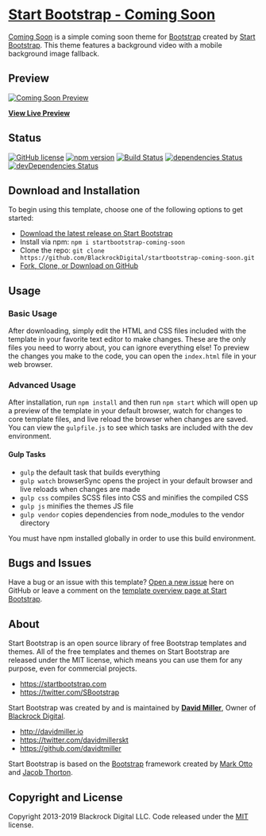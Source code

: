 # [Start Bootstrap - Coming Soon](https://startbootstrap.com/template-overviews/coming-soon/)

[Coming Soon](https://startbootstrap.com/template-overviews/coming-soon/) is a simple coming soon theme for [Bootstrap](http://getbootstrap.com/) created by [Start Bootstrap](http://startbootstrap.com/). This theme features a background video with a mobile background image fallback.

## Preview

[![Coming Soon Preview](https://startbootstrap.com/assets/img/screenshots/themes/coming-soon.png)](https://E-coopera.com/)

**[View Live Preview](https://blackrockdigital.github.io/startbootstrap-coming-soon/)**

## Status

[![GitHub license](https://img.shields.io/badge/license-MIT-blue.svg)](https://raw.githubusercontent.com/BlackrockDigital/startbootstrap-coming-soon/master/LICENSE)
[![npm version](https://img.shields.io/npm/v/startbootstrap-coming-soon.svg)](https://www.npmjs.com/package/startbootstrap-coming-soon)
[![Build Status](https://travis-ci.org/BlackrockDigital/startbootstrap-coming-soon.svg?branch=master)](https://travis-ci.org/BlackrockDigital/startbootstrap-coming-soon)
[![dependencies Status](https://david-dm.org/BlackrockDigital/startbootstrap-coming-soon/status.svg)](https://david-dm.org/BlackrockDigital/startbootstrap-coming-soon)
[![devDependencies Status](https://david-dm.org/BlackrockDigital/startbootstrap-coming-soon/dev-status.svg)](https://david-dm.org/BlackrockDigital/startbootstrap-coming-soon?type=dev)

## Download and Installation

To begin using this template, choose one of the following options to get started:
* [Download the latest release on Start Bootstrap](https://startbootstrap.com/template-overviews/coming-soon/)
* Install via npm: `npm i startbootstrap-coming-soon`
* Clone the repo: `git clone https://github.com/BlackrockDigital/startbootstrap-coming-soon.git`
* [Fork, Clone, or Download on GitHub](https://github.com/BlackrockDigital/startbootstrap-coming-soon)

## Usage

### Basic Usage

After downloading, simply edit the HTML and CSS files included with the template in your favorite text editor to make changes. These are the only files you need to worry about, you can ignore everything else! To preview the changes you make to the code, you can open the `index.html` file in your web browser.

### Advanced Usage

After installation, run `npm install` and then run `npm start` which will open up a preview of the template in your default browser, watch for changes to core template files, and live reload the browser when changes are saved. You can view the `gulpfile.js` to see which tasks are included with the dev environment.

#### Gulp Tasks

- `gulp` the default task that builds everything
- `gulp watch` browserSync opens the project in your default browser and live reloads when changes are made
- `gulp css` compiles SCSS files into CSS and minifies the compiled CSS
- `gulp js` minifies the themes JS file
- `gulp vendor` copies dependencies from node_modules to the vendor directory

You must have npm installed globally in order to use this build environment.

## Bugs and Issues

Have a bug or an issue with this template? [Open a new issue](https://github.com/BlackrockDigital/startbootstrap-coming-soon/issues) here on GitHub or leave a comment on the [template overview page at Start Bootstrap](http://startbootstrap.com/template-overviews/coming-soon/).

## About

Start Bootstrap is an open source library of free Bootstrap templates and themes. All of the free templates and themes on Start Bootstrap are released under the MIT license, which means you can use them for any purpose, even for commercial projects.

* https://startbootstrap.com
* https://twitter.com/SBootstrap

Start Bootstrap was created by and is maintained by **[David Miller](http://davidmiller.io/)**, Owner of [Blackrock Digital](http://blackrockdigital.io/).

* http://davidmiller.io
* https://twitter.com/davidmillerskt
* https://github.com/davidtmiller

Start Bootstrap is based on the [Bootstrap](http://getbootstrap.com/) framework created by [Mark Otto](https://twitter.com/mdo) and [Jacob Thorton](https://twitter.com/fat).

## Copyright and License

Copyright 2013-2019 Blackrock Digital LLC. Code released under the [MIT](https://github.com/BlackrockDigital/startbootstrap-coming-soon/blob/gh-pages/LICENSE) license.
